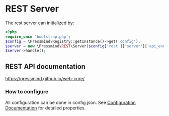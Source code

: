 # REST Server
The rest server can initialized by:

```php
<?php
require_once 'bootstrap.php';
$config = \Pressmind\Registry::getInstance()->get('config');
$server = new \Pressmind\REST\Server($config['rest']['server']['api_endpoint']);
$server->handle();
```

## REST API documentation
https://pressmind.github.io/web-core/

### How to configure
All configuration can be done in config.json.
See [Configuration Documentation](config.md) for detailed properties.